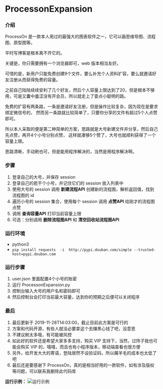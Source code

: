 # ProcessonExpansion

### 介绍
ProcessOn 是一款本人用过的最强大的图表软件之一，它可以画思维导图、流程图、原型图等。

平时写博客是根本离不开它的。

关键是，你只需要拥有一个浏览器即可，web 版本相当友好。

可惜的是，新用户只能免费创建9个文件，要么补充个人资料扩容，要么就邀请好友注册从而获得免费的容量。

之前自己陆陆续续安利了几个好友，然后个人容量上限达到了20，但是根本不够用，可是又囊中羞涩没有开会员，所以就走上了耍点小聪明的路。

免费的扩容有两条路，一条是邀请好友注册，但是操作比较复杂，因为现在是要求绑定微信号的，
然而另一条路就比较简单了，只要你分享的文件有超过5个人点赞即可。

所以本人采取的便是第二种简单的方案，思路就是大号新建文件并分享，然后自己先点赞，再开4个小号分别点赞，
这样就凑够5个赞了，大号也就顺利获得了一个容量上限。

思路清晰，手动刷也可，但是能用程序解决的，当然是用程序解决啊。

### 步骤
1. 登录自己的大号，并保存 session 
2. 登录自己的若干个小号，并记住它们的 session 放入列表中 
3. 使用大号的 session 调用 **新建流程API** 创建新的流程图，解析返回值，找到流程图的 id
4. 遍历小号的 session 集合，使用每个 session 调用 **点赞API** 给刚才的流程图点赞
5. 调用 **查询容量API** 打印当前容量上限
6. 可选：分别调用 **删除流程图API** 和 **清空回收站流程图API**
 
### 运行环境
- python3
- `pip install requests  -i  http://pypi.douban.com/simple --trusted-host=pypi.douban.com`

### 运行步骤
1. user.json 里面配置4个小号的账密
2. 运行 ProcessonExpansion.py
3. 控制台输入大号的用户名和密码即可
4. 然后控制台会打印当前最大容量，达到你的预期之后便可以关闭程序

### 最后
1. 最后更新于 2019-11-28T14:03:00，截止目前此方案是可行的
2. 方案和代码开源，有些人就没必要拿这个去赚黑心钱了吧，没意思
3. 不建议刷太多哦，有可能被风控
4. 如此好的软件还是希望大家多多支持，购买 VIP 支持下，当然，过阵子我也可能会购买 VIP 的，嘻嘻，而且也有小程序版本，移动端查看也很方便
5. 另外，给开发大大的寄语，登陆居然不设验证码，所以薅羊毛的成本也太低了吧
6. 最后还是要感谢下 ProcessOn，真的是相当好用的一款软件，如有涉及版权等问题，可以联系我删除此代码库

**运行示例：**
![运行示例](http://blogsource.chenkaikai.com/uploads/2019/11/processonExpansion01.png)